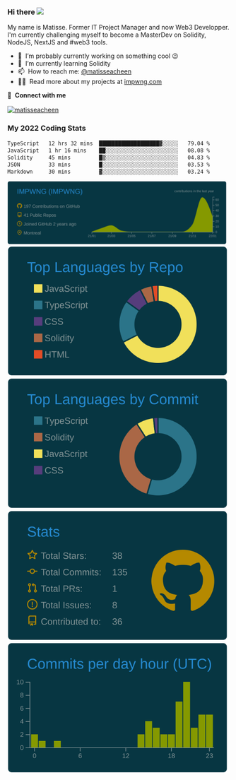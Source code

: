 ### Hi there <img src="https://media.giphy.com/media/hvRJCLFzcasrR4ia7z/giphy.gif" width="25px"></a>

My name is Matisse. Former IT Project Manager and now Web3 Developper. I'm currently challenging myself to become a MasterDev on Solidity, NodeJS, NextJS and #web3 tools.

- 🔭 &nbsp;I’m probably currently working on something cool :wink:
- 🌱 &nbsp;I’m currently learning Solidity
- 📫 &nbsp;How to reach me: [@matisseacheen](https://www.linkedin.com/in/matisseacheen/) 
- 👨‍💻 &nbsp;Read more about my projects at [impwng.com](https://www.impwng.com)

🔗 &nbsp;**Connect with me**
<p align="left">
<a href="https://www.linkedin.com/in/matisseacheen/" target="blank"><img align="center" src="https://raw.githubusercontent.com/rahuldkjain/github-profile-readme-generator/master/src/images/icons/Social/linked-in-alt.svg" alt="matisseacheen" height="30" width="40" /></a>
 
### My 2022 Coding Stats
<!--START_SECTION:waka-->
```text
TypeScript   12 hrs 32 mins  ███████████████████▓░░░░░   79.04 % 
JavaScript   1 hr 16 mins    ██░░░░░░░░░░░░░░░░░░░░░░░   08.08 % 
Solidity     45 mins         █▒░░░░░░░░░░░░░░░░░░░░░░░   04.83 % 
JSON         33 mins         █░░░░░░░░░░░░░░░░░░░░░░░░   03.53 % 
Markdown     30 mins         ▓░░░░░░░░░░░░░░░░░░░░░░░░   03.24 % 
```
<!--END_SECTION:waka-->


[![](https://raw.githubusercontent.com/IMPWNG/IMPWNG/master/profile-summary-card-output/solarized_dark/0-profile-details.svg)](https://github.com/vn7n24fzkq/github-profile-summary-cards)
[![](https://raw.githubusercontent.com/IMPWNG/IMPWNG/master/profile-summary-card-output/solarized_dark/1-repos-per-language.svg)](https://github.com/vn7n24fzkq/github-profile-summary-cards) [![](https://raw.githubusercontent.com/IMPWNG/IMPWNG/master/profile-summary-card-output/solarized_dark/2-most-commit-language.svg)](https://github.com/vn7n24fzkq/github-profile-summary-cards)
[![](https://raw.githubusercontent.com/IMPWNG/IMPWNG/master/profile-summary-card-output/solarized_dark/3-stats.svg)](https://github.com/vn7n24fzkq/github-profile-summary-cards) [![](https://raw.githubusercontent.com/IMPWNG/IMPWNG/master/profile-summary-card-output/solarized_dark/4-productive-time.svg)](https://github.com/vn7n24fzkq/github-profile-summary-cards)
